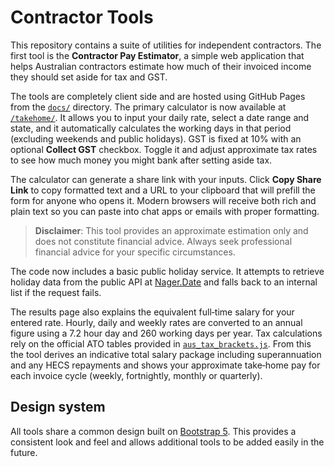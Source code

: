 # Contractor Tools

This repository contains a suite of utilities for independent contractors. The first tool is the **Contractor Pay Estimator**, a simple web application that helps Australian contractors estimate how much of their invoiced income they should set aside for tax and GST.

The tools are completely client side and are hosted using GitHub Pages from the [`docs/`](docs/) directory. The primary calculator is now available at [`/takehome/`](https://contractortools.au/takehome/).
It allows you to input your daily rate, select a date range and state, and it automatically calculates the working days in that period (excluding weekends and public holidays).
GST is fixed at 10% with an optional **Collect GST** checkbox. Toggle it and adjust approximate tax rates to see how much money you might bank after setting aside tax.

The calculator can generate a share link with your inputs. Click **Copy Share Link** to copy formatted text and a URL to your clipboard that will prefill the form for anyone who opens it. Modern browsers will receive both rich and plain text so you can paste into chat apps or emails with proper formatting.

> **Disclaimer**: This tool provides an approximate estimation only and does not constitute financial advice. Always seek professional financial advice for your specific circumstances.

The code now includes a basic public holiday service. It attempts to retrieve holiday data from the public API at [Nager.Date](https://date.nager.at) and falls back to an internal list if the request fails.

The results page also explains the equivalent full‑time salary for your entered rate. Hourly, daily and weekly rates are converted to an annual figure using a 7.2 hour day and 260 working days per year. Tax calculations rely on the official ATO tables provided in [`aus_tax_brackets.js`](docs/aus_tax_brackets.js). From this the tool derives an indicative total salary package including superannuation and any HECS repayments and shows your approximate take‑home pay for each invoice cycle (weekly, fortnightly, monthly or quarterly).

## Design system

All tools share a common design built on [Bootstrap 5](https://getbootstrap.com/). This provides a consistent look and feel and allows additional tools to be added easily in the future.
